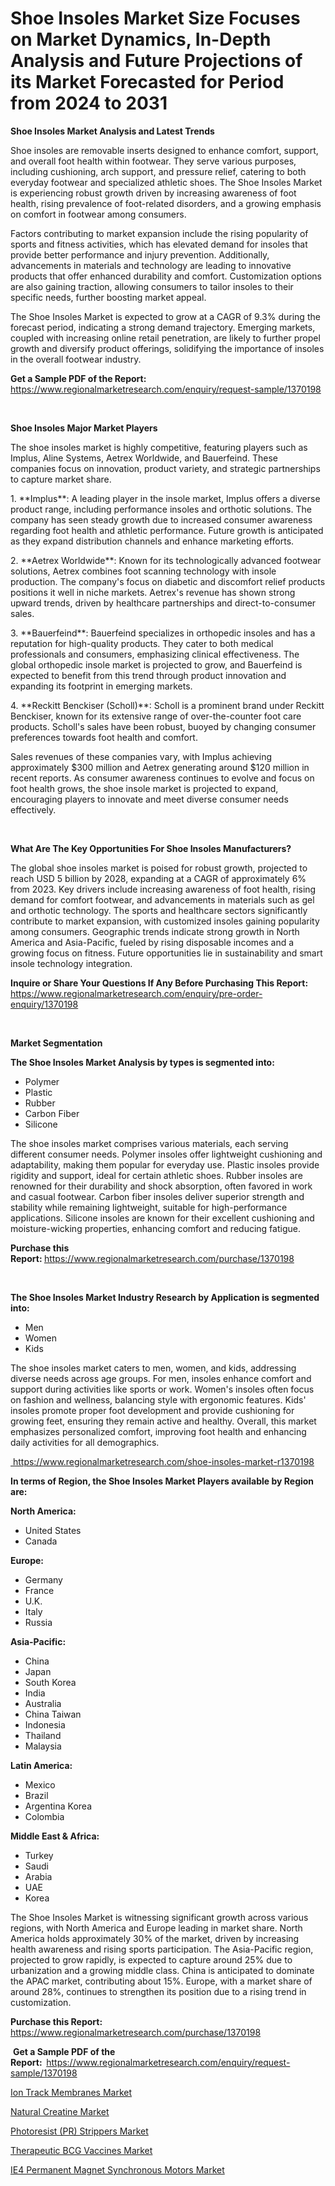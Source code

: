 <p><h1>Shoe Insoles Market Size Focuses on Market Dynamics, In-Depth Analysis and Future Projections of its Market Forecasted for Period from 2024 to 2031</h1></p><p><strong>Shoe Insoles Market Analysis and Latest Trends</strong></p>
<p><p>Shoe insoles are removable inserts designed to enhance comfort, support, and overall foot health within footwear. They serve various purposes, including cushioning, arch support, and pressure relief, catering to both everyday footwear and specialized athletic shoes. The Shoe Insoles Market is experiencing robust growth driven by increasing awareness of foot health, rising prevalence of foot-related disorders, and a growing emphasis on comfort in footwear among consumers.</p><p>Factors contributing to market expansion include the rising popularity of sports and fitness activities, which has elevated demand for insoles that provide better performance and injury prevention. Additionally, advancements in materials and technology are leading to innovative products that offer enhanced durability and comfort. Customization options are also gaining traction, allowing consumers to tailor insoles to their specific needs, further boosting market appeal.</p><p>The Shoe Insoles Market is expected to grow at a CAGR of 9.3% during the forecast period, indicating a strong demand trajectory. Emerging markets, coupled with increasing online retail penetration, are likely to further propel growth and diversify product offerings, solidifying the importance of insoles in the overall footwear industry.</p></p>
<p><strong>Get a Sample PDF of the Report:&nbsp;</strong> <a href="https://www.regionalmarketresearch.com/enquiry/request-sample/1370198">https://www.regionalmarketresearch.com/enquiry/request-sample/1370198</a></p>
<p>&nbsp;</p>
<p><strong>Shoe Insoles Major Market Players</strong></p>
<p><p>The shoe insoles market is highly competitive, featuring players such as Implus, Aline Systems, Aetrex Worldwide, and Bauerfeind. These companies focus on innovation, product variety, and strategic partnerships to capture market share.</p><p>1. **Implus**: A leading player in the insole market, Implus offers a diverse product range, including performance insoles and orthotic solutions. The company has seen steady growth due to increased consumer awareness regarding foot health and athletic performance. Future growth is anticipated as they expand distribution channels and enhance marketing efforts.</p><p>2. **Aetrex Worldwide**: Known for its technologically advanced footwear solutions, Aetrex combines foot scanning technology with insole production. The company's focus on diabetic and discomfort relief products positions it well in niche markets. Aetrex's revenue has shown strong upward trends, driven by healthcare partnerships and direct-to-consumer sales.</p><p>3. **Bauerfeind**: Bauerfeind specializes in orthopedic insoles and has a reputation for high-quality products. They cater to both medical professionals and consumers, emphasizing clinical effectiveness. The global orthopedic insole market is projected to grow, and Bauerfeind is expected to benefit from this trend through product innovation and expanding its footprint in emerging markets.</p><p>4. **Reckitt Benckiser (Scholl)**: Scholl is a prominent brand under Reckitt Benckiser, known for its extensive range of over-the-counter foot care products. Scholl's sales have been robust, buoyed by changing consumer preferences towards foot health and comfort.</p><p>Sales revenues of these companies vary, with Implus achieving approximately $300 million and Aetrex generating around $120 million in recent reports. As consumer awareness continues to evolve and focus on foot health grows, the shoe insole market is projected to expand, encouraging players to innovate and meet diverse consumer needs effectively.</p></p>
<p>&nbsp;</p>
<p><strong>What Are The Key Opportunities For Shoe Insoles Manufacturers?</strong></p>
<p><p>The global shoe insoles market is poised for robust growth, projected to reach USD 5 billion by 2028, expanding at a CAGR of approximately 6% from 2023. Key drivers include increasing awareness of foot health, rising demand for comfort footwear, and advancements in materials such as gel and orthotic technology. The sports and healthcare sectors significantly contribute to market expansion, with customized insoles gaining popularity among consumers. Geographic trends indicate strong growth in North America and Asia-Pacific, fueled by rising disposable incomes and a growing focus on fitness. Future opportunities lie in sustainability and smart insole technology integration.</p></p>
<p><strong>Inquire or Share Your Questions If Any Before Purchasing This Report:</strong> <a href="https://www.regionalmarketresearch.com/enquiry/pre-order-enquiry/1370198">https://www.regionalmarketresearch.com/enquiry/pre-order-enquiry/1370198</a></p>
<p>&nbsp;</p>
<p><strong>Market Segmentation</strong></p>
<p><strong>The Shoe Insoles Market Analysis by types is segmented into:</strong></p>
<p><ul><li>Polymer</li><li>Plastic</li><li>Rubber</li><li>Carbon Fiber</li><li>Silicone</li></ul></p>
<p><p>The shoe insoles market comprises various materials, each serving different consumer needs. Polymer insoles offer lightweight cushioning and adaptability, making them popular for everyday use. Plastic insoles provide rigidity and support, ideal for certain athletic shoes. Rubber insoles are renowned for their durability and shock absorption, often favored in work and casual footwear. Carbon fiber insoles deliver superior strength and stability while remaining lightweight, suitable for high-performance applications. Silicone insoles are known for their excellent cushioning and moisture-wicking properties, enhancing comfort and reducing fatigue.</p></p>
<p><strong>Purchase this Report:&nbsp;</strong><a href="https://www.regionalmarketresearch.com/purchase/1370198">https://www.regionalmarketresearch.com/purchase/1370198</a></p>
<p>&nbsp;</p>
<p><strong>The Shoe Insoles Market Industry Research by Application is segmented into:</strong></p>
<p><ul><li>Men</li><li>Women</li><li>Kids</li></ul></p>
<p><p>The shoe insoles market caters to men, women, and kids, addressing diverse needs across age groups. For men, insoles enhance comfort and support during activities like sports or work. Women's insoles often focus on fashion and wellness, balancing style with ergonomic features. Kids' insoles promote proper foot development and provide cushioning for growing feet, ensuring they remain active and healthy. Overall, this market emphasizes personalized comfort, improving foot health and enhancing daily activities for all demographics.</p></p>
<p><a href="https://www.regionalmarketresearch.com/shoe-insoles-market-r1370198">&nbsp;https://www.regionalmarketresearch.com/shoe-insoles-market-r1370198</a></p>
<p><strong>In terms of Region, the Shoe Insoles Market Players available by Region are:</strong></p>
<p>
    <p> <strong> North America: </strong>
        <ul>
            <li>United States</li>
            <li>Canada</li>
        </ul>
        </p> 
    <p> <strong> Europe: </strong>
        <ul>
            <li>Germany</li>
            <li>France</li>
            <li>U.K.</li>
            <li>Italy</li>
            <li>Russia</li>
        </ul>
        </p> 
    <p> <strong> Asia-Pacific: </strong>
        <ul>
            <li>China</li>
            <li>Japan</li>
            <li>South Korea</li>
            <li>India</li>
            <li>Australia</li>
            <li>China Taiwan</li>
            <li>Indonesia</li>
            <li>Thailand</li>
            <li>Malaysia</li>
        </ul>
        </p> 
    <p> <strong> Latin America: </strong>
        <ul>
            <li>Mexico</li>
            <li>Brazil</li>
            <li>Argentina Korea</li>
            <li>Colombia</li>
        </ul>
        </p> 
    <p> <strong> Middle East & Africa: </strong>
        <ul>
            <li>Turkey</li>
            <li>Saudi</li>
            <li>Arabia</li>
            <li>UAE</li>
            <li>Korea</li>
        </ul>
    </p>
    </p>
<p><p>The Shoe Insoles Market is witnessing significant growth across various regions, with North America and Europe leading in market share. North America holds approximately 30% of the market, driven by increasing health awareness and rising sports participation. The Asia-Pacific region, projected to grow rapidly, is expected to capture around 25% due to urbanization and a growing middle class. China is anticipated to dominate the APAC market, contributing about 15%. Europe, with a market share of around 28%, continues to strengthen its position due to a rising trend in customization.</p></p>
<p><strong>Purchase this Report: </strong><a href="https://www.regionalmarketresearch.com/purchase/1370198">https://www.regionalmarketresearch.com/purchase/1370198</a></p>
<p>&nbsp;<strong>Get a Sample PDF of the Report:&nbsp;&nbsp;</strong><a href="https://www.regionalmarketresearch.com/enquiry/request-sample/1370198">https://www.regionalmarketresearch.com/enquiry/request-sample/1370198</a></p>
<p><strong></strong></p>
<p><p><a href="https://issuu.com/reportprime-2/docs/ion-track-membranes-market-size-203_732e5742496c60">Ion Track Membranes Market</a></p><p><a href="https://www.linkedin.com/pulse/global-natural-creatine-market-projected-grow-cagr-59-forcasted-rgmfe">Natural Creatine Market</a></p><p><a href="https://issuu.com/reportprime-2/docs/photoresist-pr-strippers-market-siz_fad87958fdacd2">Photoresist (PR) Strippers Market</a></p><p><a href="https://medium.com/@keatonnader2023/global-therapeutic-bcg-vaccines-industry-types-applications-market-players-regional-growth-a60e60c78efe">Therapeutic BCG Vaccines Market</a></p><p><a href="https://medium.com/@evekerluke2023/insights-into-the-ie4-permanent-magnet-synchronous-motors-industry-market-financial-status-market-dc5ca47f376d">IE4 Permanent Magnet Synchronous Motors Market</a></p></p>
